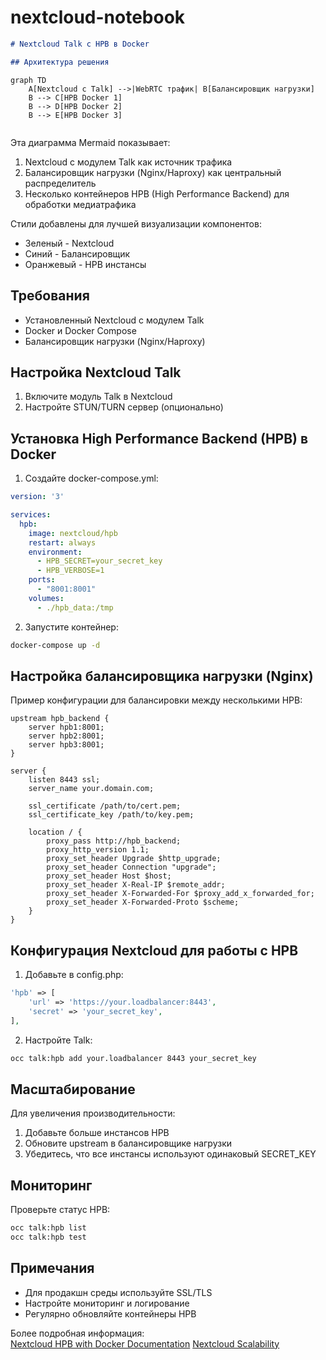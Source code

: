 # nextcloud-notebook

```markdown
# Nextcloud Talk с HPB в Docker

## Архитектура решения

```
```mermaid
graph TD
    A[Nextcloud с Talk] -->|WebRTC трафик| B[Балансировщик нагрузки]
    B --> C[HPB Docker 1]
    B --> D[HPB Docker 2]
    B --> E[HPB Docker 3]
    
```

Эта диаграмма Mermaid показывает:
1. Nextcloud с модулем Talk как источник трафика
2. Балансировщик нагрузки (Nginx/Haproxy) как центральный распределитель
3. Несколько контейнеров HPB (High Performance Backend) для обработки медиатрафика

Стили добавлены для лучшей визуализации компонентов:
- Зеленый - Nextcloud
- Синий - Балансировщик
- Оранжевый - HPB инстансы

## Требования

- Установленный Nextcloud с модулем Talk
- Docker и Docker Compose
- Балансировщик нагрузки (Nginx/Haproxy)

## Настройка Nextcloud Talk

1. Включите модуль Talk в Nextcloud
2. Настройте STUN/TURN сервер (опционально)

## Установка High Performance Backend (HPB) в Docker

1. Создайте docker-compose.yml:

```yaml
version: '3'

services:
  hpb:
    image: nextcloud/hpb
    restart: always
    environment:
      - HPB_SECRET=your_secret_key
      - HPB_VERBOSE=1
    ports:
      - "8001:8001"
    volumes:
      - ./hpb_data:/tmp
```

2. Запустите контейнер:

```bash
docker-compose up -d
```

## Настройка балансировщика нагрузки (Nginx)

Пример конфигурации для балансировки между несколькими HPB:

```nginx
upstream hpb_backend {
    server hpb1:8001;
    server hpb2:8001;
    server hpb3:8001;
}

server {
    listen 8443 ssl;
    server_name your.domain.com;

    ssl_certificate /path/to/cert.pem;
    ssl_certificate_key /path/to/key.pem;

    location / {
        proxy_pass http://hpb_backend;
        proxy_http_version 1.1;
        proxy_set_header Upgrade $http_upgrade;
        proxy_set_header Connection "upgrade";
        proxy_set_header Host $host;
        proxy_set_header X-Real-IP $remote_addr;
        proxy_set_header X-Forwarded-For $proxy_add_x_forwarded_for;
        proxy_set_header X-Forwarded-Proto $scheme;
    }
}
```

## Конфигурация Nextcloud для работы с HPB

1. Добавьте в config.php:

```php
'hpb' => [
    'url' => 'https://your.loadbalancer:8443',
    'secret' => 'your_secret_key',
],
```

2. Настройте Talk:

```bash
occ talk:hpb add your.loadbalancer 8443 your_secret_key
```

## Масштабирование

Для увеличения производительности:
1. Добавьте больше инстансов HPB
2. Обновите upstream в балансировщике нагрузки
3. Убедитесь, что все инстансы используют одинаковый SECRET_KEY

## Мониторинг

Проверьте статус HPB:

```bash
occ talk:hpb list
occ talk:hpb test
```

## Примечания

- Для продакшн среды используйте SSL/TLS
- Настройте мониторинг и логирование
- Регулярно обновляйте контейнеры HPB

Более подробная информация:  
[Nextcloud HPB with Docker Documentation](https://github.com/nextcloud-snap/nextcloud-snap/wiki/How-to-configure-talk-HPB-with-Docker)
[Nextcloud Scalability](https://nextcloud-talk.readthedocs.io/en/latest/scalability/)
```
